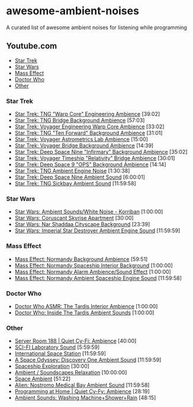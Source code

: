 # awesome-ambient-noises
A curated list of awesome ambient noises for listening while programming

## Youtube.com

+ [Star Trek](#star-trek)
+ [Star Wars](#star-wars)
+ [Mass Effect](#mass-effect)
+ [Doctor Who](#doctor-who)
+ [Other](#other)

### Star Trek

* [Star Trek: TNG "Warp Core" Engineering Ambience](https://youtu.be/MNBA2U-L8dc) [39:02]
* [Star Trek: TNG Bridge Background Ambience](https://youtu.be/Yb3Yxz8bxj8) [57:03]
* [Star Trek: Voyager Engineering Warp Core Ambience](https://youtu.be/sfU0HKXXfiU) [33:02]
* [Star Trek: TNG "Ten Forward" Background Ambience](https://youtu.be/yUbAiDMLovw) [31:01]
* [Star Trek: Voyager Astrometrics Lab Ambience](https://youtu.be/CGOq_BP8_6c) [15:00]
* [Star Trek: Voyager Bridge Background Ambience](https://youtu.be/ZTDtH9uf24w) [14:39]
* [Star Trek: Deep Space Nine "Infirmary" Background Ambience](https://youtu.be/5LoAAiAFbwY) [35:02]
* [Star Trek: Voyager Timeship "Relativity" Bridge Ambience](https://youtu.be/30Yr-1-cc4M) [30:01]
* [Star Trek: Deep Space 9 "OPS" Background Ambience](https://youtu.be/mDEO07viY-g) [14:14]
* [Star Trek: TNG Ambient Engine Noise](https://youtu.be/cqCoUvz_nwI) [1:30:38]
* [Star Trek: Deep Space Nine Ambient Sound](https://youtu.be/k_vKrBDS4EU) [6:00:01]
* [Star Trek: TNG Sickbay Ambient Sound](https://youtu.be/s2wAw63HFuY) [11:59:58]

### Star Wars

* [Star Wars: Ambient Sounds/White Noise - Korriban](https://youtu.be/YlPFptEK1zM) [1:00:00]
* [Star Wars: Coruscant Skyrise Apartment](https://youtu.be/D24_zcoiTj0) [30:00]
* [Star Wars: Nar Shaddaa Cityscape Background](https://youtu.be/NP7O-g-azyI) [23:39]
* [Star Wars: Imperial Star Destroyer Ambient Engine Sound](https://youtu.be/GlQ3GC_Ddmk) [11:59:59]

### Mass Effect

* [Mass Effect: Normandy Background Ambience](https://youtu.be/TIH8UA5Zb-4) [59:51]
* [Mass Effect: Normandy Spaceship Interior Background](https://youtu.be/HfWU_y8fnTA) [1:00:00]
* [Mass Effect: Normandy Alarm Ambience/Sound Effect](https://youtu.be/N4oY5qWVpqE) [1:00:00]
* [Mass Effect: Normandy Ambient Spaceship Engine Sound](https://youtu.be/mopMCLbt1L0) [11:59:58]

### Doctor Who

* [Doctor Who ASMR: The Tardis Interior Ambience](https://youtu.be/hdZv3pId_p8) [1:00:00]
* [Doctor Who: Inside The Tardis Ambient Sounds](https://youtu.be/lHBQqfO-p50) [1:00:00]

### Other

* [Server Room 188 | Quiet Cy-Fi: Ambience](https://youtu.be/NeESf9aCZHQ) [40:00]
* [SCI-FI Laboratory Sound](https://youtu.be/RhP7RZrNZTg) [5:59:59]
* [International Space Station](https://youtu.be/SzSkCCs34MU) [11:59:59]
* [A Space Odyssey: Discovery One Ambient Sound](https://youtu.be/7g27GTH-KaM) [11:59:59]
* [Spaceship Exploration](https://youtu.be/sFmQ55LmOoA) [30:00]
* [Ambient / Soundscapes Relaxation](https://youtu.be/8JsG_fWWojM) [10:00:00]
* [Space Ambient](https://youtu.be/MYqsKJAmsOE) [51:22]
* [Alien: Nostromo Medical Bay Ambient Sound](https://youtu.be/Eta5t850U3M) [11:59:58]
* [Programming at Home | Quiet Cy-Fy: Ambience](https://www.youtube.com/watch?v=p59UOrGjMKM) [28:19]
* [Ambient Sounds: Washing Machine+Shower+Rain](https://www.youtube.com/watch?v=Aqr4FqLIhjY) [48:15]

